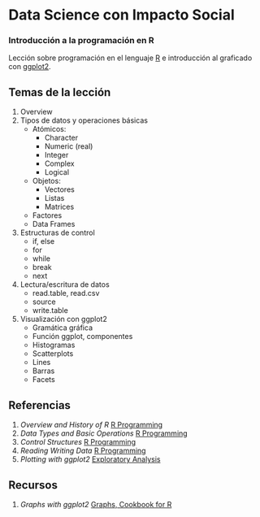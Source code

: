 # Data Science con Impacto Social

### Introducción a la programación en R

Lección sobre programación en el lenguaje [R](https://www.r-project.org/) e introducción al graficado con [ggplot2](http://ggplot2.org/).

## Temas de la lección

1. Overview
2. Tipos de datos y operaciones básicas
	+ Atómicos:
		+ Character
		+ Numeric (real)
		+ Integer
		+ Complex
		+ Logical
	+ Objetos:
		+ Vectores
		+ Listas
		+ Matrices
	+ Factores
	+ Data Frames
3. Estructuras de control
	+ if, else
	+ for
	+ while
	+ break
	+ next
4. Lectura/escritura de datos
	+ read.table, read.csv
	+ source
	+ write.table
5. Visualización con ggplot2
	+ Gramática gráfica
	+ Función ggplot, componentes
	+ Histogramas
	+ Scatterplots
	+ Lines
	+ Barras
	+ Facets

## Referencias

1. _Overview and History of R_ [R Programming](https://github.com/DataScienceSpecialization/courses/blob/master/02_RProgramming/OverviewHistoryR/index.Rmd)
2. _Data Types and Basic Operations_ [R Programming](https://github.com/DataScienceSpecialization/courses/blob/master/02_RProgramming/DataTypes/index.Rmd)
3. _Control Structures_ [R Programming](https://github.com/DataScienceSpecialization/courses/blob/master/02_RProgramming/ControlStructures/index.Rmd)
4. _Reading Writing Data_ [R Programming](https://github.com/DataScienceSpecialization/courses/blob/master/02_RProgramming/reading_data_I/index.Rmd)
5. _Plotting with ggplot2_ [Exploratory Analysis](https://github.com/DataScienceSpecialization/courses/blob/master/04_ExploratoryAnalysis/ggplot2/ppt/ggplot2.pdf)

## Recursos
1. _Graphs with ggplot2_ [Graphs, Cookbook for R](http://www.cookbook-r.com/Graphs)